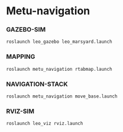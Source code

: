 # Metu-navigation

### GAZEBO-SIM
```shell
roslaunch leo_gazebo leo_marsyard.launch
```

### MAPPING
```shell
roslaunch metu_navigation rtabmap.launch
```

### NAVIGATION-STACK
```shell
roslaunch metu_navigation move_base.launch
```

### RVIZ-SIM
```shell
roslaunch leo_viz rviz.launch
```
